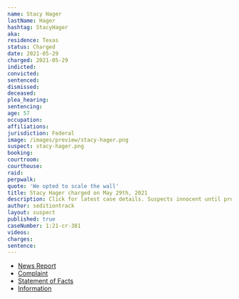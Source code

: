 ```yaml
---
name: Stacy Hager
lastName: Hager
hashtag: StacyHager
aka:
residence: Texas
status: Charged
date: 2021-05-29
charged: 2021-05-29
indicted:
convicted: 
sentenced: 
dismissed: 
deceased:
plea_hearing:
sentencing:
age: 57
occupation:
affiliations:
jurisdiction: Federal
image: /images/preview/stacy-hager.png
suspect: stacy-hager.png
booking:
courtroom:
courthouse:
raid:
perpwalk:
quote: 'We opted to scale the wall'
title: Stacy Hager charged on May 29th, 2021
description: Click for latest case details. Suspects innocent until proven guilty.
author: seditiontrack
layout: suspect
published: true
caseNumber: 1:21-cr-381
videos:
charges:
sentence:
---
```

- [News Report](https://www.gatesvillemessenger.com/news/gatesville-man-arrested-taking-part-jan-6-mob)
- [Complaint](https://www.justice.gov/usao-dc/case-multi-defendant/file/1400881/download)
- [Statement of Facts](https://www.justice.gov/usao-dc/case-multi-defendant/file/1400886/download)
- [Information](https://extremism.gwu.edu/sites/g/files/zaxdzs2191/f/Stacy%20Wade%20Hager%20Information.pdf)
